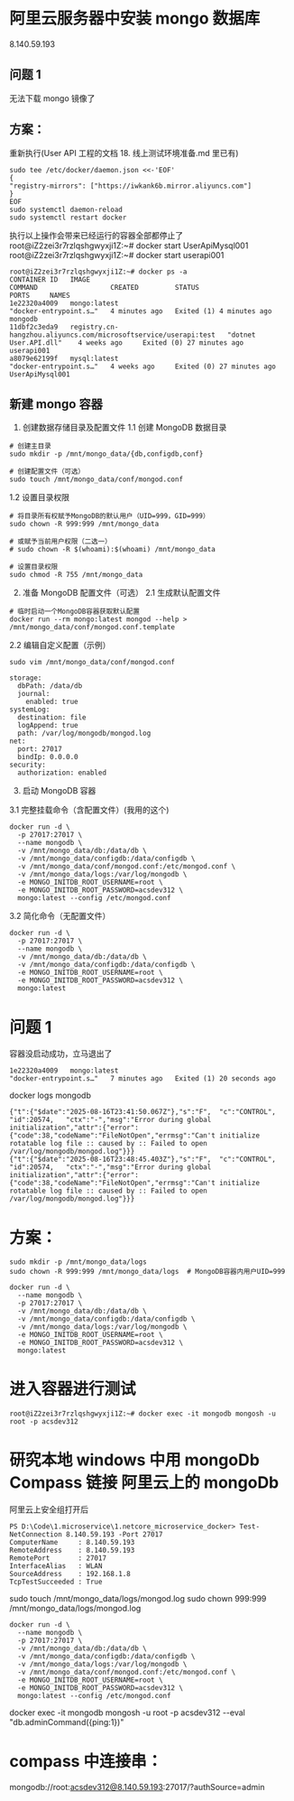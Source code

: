 # 阿里云服务器中安装 mongo 数据库

8.140.59.193

## 问题 1

无法下载 mongo 镜像了

## 方案：

重新执行(User API 工程的文档 18. 线上测试环境准备.md 里已有)

```
sudo tee /etc/docker/daemon.json <<-'EOF'
{
"registry-mirrors": ["https://iwkank6b.mirror.aliyuncs.com"]
}
EOF
sudo systemctl daemon-reload
sudo systemctl restart docker
```

执行以上操作会带来已经运行的容器全部都停止了
root@iZ2zei3r7rzlqshgwyxji1Z:~# docker start UserApiMysql001
root@iZ2zei3r7rzlqshgwyxji1Z:~# docker start userapi001

```
root@iZ2zei3r7rzlqshgwyxji1Z:~# docker ps -a
CONTAINER ID   IMAGE                                                             COMMAND                  CREATED         STATUS                      PORTS     NAMES
1e22320a4009   mongo:latest                                                      "docker-entrypoint.s…"   4 minutes ago   Exited (1) 4 minutes ago              mongodb
11dbf2c3eda9   registry.cn-hangzhou.aliyuncs.com/microsoftservice/userapi:test   "dotnet User.API.dll"    4 weeks ago     Exited (0) 27 minutes ago             userapi001
a8079e62199f   mysql:latest                                                      "docker-entrypoint.s…"   4 weeks ago     Exited (0) 27 minutes ago             UserApiMysql001

```

## 新建 mongo 容器

1. 创建数据存储目录及配置文件
   1.1 创建 MongoDB 数据目录

```
# 创建主目录
sudo mkdir -p /mnt/mongo_data/{db,configdb,conf}

# 创建配置文件（可选）
sudo touch /mnt/mongo_data/conf/mongod.conf
```

1.2 设置目录权限

```
# 将目录所有权赋予MongoDB的默认用户（UID=999，GID=999）
sudo chown -R 999:999 /mnt/mongo_data

# 或赋予当前用户权限（二选一）
# sudo chown -R $(whoami):$(whoami) /mnt/mongo_data

# 设置目录权限
sudo chmod -R 755 /mnt/mongo_data

```

2. 准备 MongoDB 配置文件（可选）
   2.1 生成默认配置文件

```
# 临时启动一个MongoDB容器获取默认配置
docker run --rm mongo:latest mongod --help > /mnt/mongo_data/conf/mongod.conf.template
```

2.2 编辑自定义配置（示例）

```
sudo vim /mnt/mongo_data/conf/mongod.conf

storage:
  dbPath: /data/db
  journal:
    enabled: true
systemLog:
  destination: file
  logAppend: true
  path: /var/log/mongodb/mongod.log
net:
  port: 27017
  bindIp: 0.0.0.0
security:
  authorization: enabled
```

3. 启动 MongoDB 容器

3.1 完整挂载命令（含配置文件）(我用的这个)

```
docker run -d \
  -p 27017:27017 \
  --name mongodb \
  -v /mnt/mongo_data/db:/data/db \
  -v /mnt/mongo_data/configdb:/data/configdb \
  -v /mnt/mongo_data/conf/mongod.conf:/etc/mongod.conf \
  -v /mnt/mongo_data/logs:/var/log/mongodb \
  -e MONGO_INITDB_ROOT_USERNAME=root \
  -e MONGO_INITDB_ROOT_PASSWORD=acsdev312 \
  mongo:latest --config /etc/mongod.conf
```

3.2 简化命令（无配置文件）

```
docker run -d \
  -p 27017:27017 \
  --name mongodb \
  -v /mnt/mongo_data/db:/data/db \
  -v /mnt/mongo_data/configdb:/data/configdb \
  -e MONGO_INITDB_ROOT_USERNAME=root \
  -e MONGO_INITDB_ROOT_PASSWORD=acsdev312 \
  mongo:latest
```

# 问题 1

容器没启动成功，立马退出了

```
1e22320a4009   mongo:latest                                                      "docker-entrypoint.s…"   7 minutes ago   Exited (1) 20 seconds ago
```

docker logs mongodb

```
{"t":{"$date":"2025-08-16T23:41:50.067Z"},"s":"F",  "c":"CONTROL",  "id":20574,   "ctx":"-","msg":"Error during global initialization","attr":{"error":{"code":38,"codeName":"FileNotOpen","errmsg":"Can't initialize rotatable log file :: caused by :: Failed to open /var/log/mongodb/mongod.log"}}}
{"t":{"$date":"2025-08-16T23:48:45.403Z"},"s":"F",  "c":"CONTROL",  "id":20574,   "ctx":"-","msg":"Error during global initialization","attr":{"error":{"code":38,"codeName":"FileNotOpen","errmsg":"Can't initialize rotatable log file :: caused by :: Failed to open /var/log/mongodb/mongod.log"}}}

```

# 方案：

```
sudo mkdir -p /mnt/mongo_data/logs
sudo chown -R 999:999 /mnt/mongo_data/logs  # MongoDB容器内用户UID=999

docker run -d \
  --name mongodb \
  -p 27017:27017 \
  -v /mnt/mongo_data/db:/data/db \
  -v /mnt/mongo_data/configdb:/data/configdb \
  -v /mnt/mongo_data/logs:/var/log/mongodb \
  -e MONGO_INITDB_ROOT_USERNAME=root \
  -e MONGO_INITDB_ROOT_PASSWORD=acsdev312 \
  mongo:latest
```

# 进入容器进行测试

```
root@iZ2zei3r7rzlqshgwyxji1Z:~# docker exec -it mongodb mongosh -u root -p acsdev312

```

# 研究本地 windows 中用 mongoDb Compass 链接 阿里云上的 mongoDb

阿里云上安全组打开后

```
PS D:\Code\1.microservice\1.netcore_microservice_docker> Test-NetConnection 8.140.59.193 -Port 27017                                                                                                                                                                                                                                                                    ComputerName     : 8.140.59.193                                                                                         RemoteAddress    : 8.140.59.193                                                                                         RemotePort       : 27017
InterfaceAlias   : WLAN
SourceAddress    : 192.168.1.8
TcpTestSucceeded : True
```

sudo touch /mnt/mongo_data/logs/mongod.log
sudo chown 999:999 /mnt/mongo_data/logs/mongod.log

```
docker run -d \
  --name mongodb \
  -p 27017:27017 \
  -v /mnt/mongo_data/db:/data/db \
  -v /mnt/mongo_data/configdb:/data/configdb \
  -v /mnt/mongo_data/logs:/var/log/mongodb \
  -v /mnt/mongo_data/conf/mongod.conf:/etc/mongod.conf \
  -e MONGO_INITDB_ROOT_USERNAME=root \
  -e MONGO_INITDB_ROOT_PASSWORD=acsdev312 \
  mongo:latest --config /etc/mongod.conf
```

docker exec -it mongodb mongosh -u root -p acsdev312 --eval "db.adminCommand({ping:1})"

# compass 中连接串：

mongodb://root:acsdev312@8.140.59.193:27017/?authSource=admin
